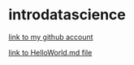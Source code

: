 # introdatascience

[link to my github account](https://github.com/ShyaamSagar)

[link to HelloWorld.md file](https://github.com/ShyaamSagar/introdatascience/blob/main/HelloWorld.md)
